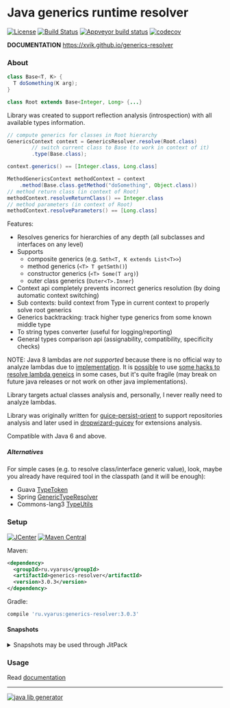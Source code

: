 # Java generics runtime resolver
[![License](http://img.shields.io/badge/license-MIT-blue.svg?style=flat)](http://www.opensource.org/licenses/MIT)
[![Build Status](http://img.shields.io/travis/xvik/generics-resolver.svg?style=flat&branch=master)](https://travis-ci.org/xvik/generics-resolver)
[![Appveyor build status](https://ci.appveyor.com/api/projects/status/github/xvik/generics-resolver?svg=true)](https://ci.appveyor.com/project/xvik/generics-resolver)
[![codecov](https://codecov.io/gh/xvik/generics-resolver/branch/master/graph/badge.svg)](https://codecov.io/gh/xvik/generics-resolver)

**DOCUMENTATION** https://xvik.github.io/generics-resolver

### About

```java
class Base<T, K> {
  T doSomething(K arg);
}

class Root extends Base<Integer, Long> {...}
```

Library was created to support reflection analysis (introspection) with all available types information.

```java
// compute generics for classes in Root hierarchy
GenericsContext context = GenericsResolver.resolve(Root.class)
        // switch current class to Base (to work in context of it)
        .type(Base.class);

context.generics() == [Integer.class, Long.class]

MethodGenericsContext methodContext = context
    .method(Base.class.getMethod("doSomething", Object.class))
// method return class (in context of Root)
methodContext.resolveReturnClass() == Integer.class
// method parameters (in context of Root)
methodContext.resolveParameters() == [Long.class]
```

Features:
* Resolves generics for hierarchies of any depth (all subclasses and interfaces on any level)
* Supports 
    - composite generics (e.g. `Smth<T, K extends List<T>>`)
    - method generics (`<T> T getSmth()`)
    - constructor generics (`<T> Some(T arg)`)
    - outer class generics (`Outer<T>.Inner`)
* Context api completely prevents incorrect generics resolution (by doing automatic context switching)
* Sub contexts: build context from Type in current context to properly solve root generics  
* Generics backtracking: track higher type generics from some known middle type 
* To string types converter (useful for logging/reporting)
* General types comparison api (assignability, compatibility, specificity checks)

NOTE: Java 8 lambdas are *not supported* because there is no official way to analyze lambdas 
due to [implementation](http://mail.openjdk.java.net/pipermail/compiler-dev/2015-January/009220.html).
It is [possible](https://github.com/jhalterman/typetools) to use [some hacks to resolve lambda geneics](https://stackoverflow.com/a/25613179/5186390) in some cases,
but it's quite fragile (may break on future java releases or not work on other java implementations).  

Library targets actual classes analysis and, personally, I never really need to analyze lambdas. 

Library was originally written for [guice-persist-orient](https://github.com/xvik/guice-persist-orient) to support
repositories analysis and later used in [dropwizard-guicey](https://github.com/xvik/dropwizard-guicey) for extensions analysis.

Compatible with Java 6 and above.

##### Alternatives

For simple cases (e.g. to resolve class/interface generic value), look, maybe you already 
have required tool in the classpath (and it will be enough):
  
* Guava [TypeToken](https://github.com/google/guava/wiki/ReflectionExplained#typetoken)
* Spring [GenericTypeResolver](https://docs.spring.io/spring-framework/docs/current/javadoc-api/org/springframework/core/GenericTypeResolver.html)
* Commons-lang3 [TypeUtils](https://commons.apache.org/proper/commons-lang/apidocs/org/apache/commons/lang3/reflect/TypeUtils.html) 

### Setup

[![JCenter](https://img.shields.io/bintray/v/vyarus/xvik/generics-resolver.svg?label=jcenter)](https://bintray.com/vyarus/xvik/generics-resolver/_latestVersion)
[![Maven Central](https://img.shields.io/maven-central/v/ru.vyarus/generics-resolver.svg?style=flat)](https://maven-badges.herokuapp.com/maven-central/ru.vyarus/generics-resolver)

Maven:

```xml
<dependency>
  <groupId>ru.vyarus</groupId>
  <artifactId>generics-resolver</artifactId>
  <version>3.0.3</version>
</dependency>
```

Gradle:

```groovy
compile 'ru.vyarus:generics-resolver:3.0.3'
```

#### Snapshots

<details>
      <summary>Snapshots may be used through JitPack</summary>
      
* Go to [JitPack project page](https://jitpack.io/#ru.vyarus/generics-resolver)
* Select `Commits` section and click `Get it` on commit you want to use (top one - the most recent)
* Follow displayed instruction: 
    - Add jitpack repository: `maven { url 'https://jitpack.io' }`
    - Use commit hash as version: `ru.vyarus:generics-resolver:56537f7d23` (or use `master-SNAPSHOT`)
    
</details>   

### Usage

Read [documentation](https://xvik.github.io/generics-resolver/)     
      
---
[![java lib generator](http://img.shields.io/badge/Powered%20by-%20Java%20lib%20generator-green.svg?style=flat-square)](https://github.com/xvik/generator-lib-java)
